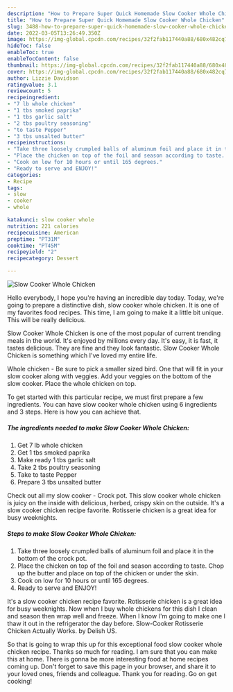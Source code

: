 ```yaml
---
description: "How to Prepare Super Quick Homemade Slow Cooker Whole Chicken"
title: "How to Prepare Super Quick Homemade Slow Cooker Whole Chicken"
slug: 3488-how-to-prepare-super-quick-homemade-slow-cooker-whole-chicken
date: 2022-03-05T13:26:49.350Z
image: https://img-global.cpcdn.com/recipes/32f2fab117440a88/680x482cq70/slow-cooker-whole-chicken-recipe-main-photo.jpg
hideToc: false
enableToc: true
enableTocContent: false
thumbnail: https://img-global.cpcdn.com/recipes/32f2fab117440a88/680x482cq70/slow-cooker-whole-chicken-recipe-main-photo.jpg
cover: https://img-global.cpcdn.com/recipes/32f2fab117440a88/680x482cq70/slow-cooker-whole-chicken-recipe-main-photo.jpg
author: Lizzie Davidson
ratingvalue: 3.1
reviewcount: 5
recipeingredient:
- "7 lb whole chicken"
- "1 tbs smoked paprika"
- "1 tbs garlic salt"
- "2 tbs poultry seasoning"
- "to taste Pepper"
- "3 tbs unsalted butter"
recipeinstructions:
- "Take three loosely crumpled balls of aluminum foil and place it in the bottom of the crock pot."
- "Place the chicken on top of the foil and season according to taste. Chop up the butter and place on top of the chicken or under the skin."
- "Cook on low for 10 hours or until 165 degrees."
- "Ready to serve and ENJOY!"
categories:
- Recipe
tags:
- slow
- cooker
- whole

katakunci: slow cooker whole 
nutrition: 221 calories
recipecuisine: American
preptime: "PT31M"
cooktime: "PT45M"
recipeyield: "2"
recipecategory: Dessert

---
```



![Slow Cooker Whole Chicken](https://img-global.cpcdn.com/recipes/32f2fab117440a88/680x482cq70/slow-cooker-whole-chicken-recipe-main-photo.jpg)

Hello everybody, I hope you're having an incredible day today. Today, we're going to prepare a distinctive dish, slow cooker whole chicken. It is one of my favorites food recipes. This time, I am going to make it a little bit unique. This will be really delicious.

Slow Cooker Whole Chicken is one of the most popular of current trending meals in the world. It's enjoyed by millions every day. It's easy, it is fast, it tastes delicious. They are fine and they look fantastic. Slow Cooker Whole Chicken is something which I've loved my entire life.

Whole chicken - Be sure to pick a smaller sized bird. One that will fit in your slow cooker along with veggies. Add your veggies on the bottom of the slow cooker. Place the whole chicken on top.


To get started with this particular recipe, we must first prepare a few ingredients. You can have slow cooker whole chicken using 6 ingredients and 3 steps. Here is how you can achieve that.

<!--inarticleads1-->

##### The ingredients needed to make Slow Cooker Whole Chicken:

1. Get 7 lb whole chicken
1. Get 1 tbs smoked paprika
1. Make ready 1 tbs garlic salt
1. Take 2 tbs poultry seasoning
1. Take to taste Pepper
1. Prepare 3 tbs unsalted butter


Check out all my slow cooker - Crock pot. This slow cooker whole chicken is juicy on the inside with delicious, herbed, crispy skin on the outside. It&#39;s a slow cooker chicken recipe favorite. Rotisserie chicken is a great idea for busy weeknights. 

<!--inarticleads2-->

##### Steps to make Slow Cooker Whole Chicken:

1. Take three loosely crumpled balls of aluminum foil and place it in the bottom of the crock pot.
1. Place the chicken on top of the foil and season according to taste. Chop up the butter and place on top of the chicken or under the skin.
1. Cook on low for 10 hours or until 165 degrees.
1. Ready to serve and ENJOY!

It&#39;s a slow cooker chicken recipe favorite. Rotisserie chicken is a great idea for busy weeknights. Now when I buy whole chickens for this dish I clean and season then wrap well and freeze. When I know I&#39;m going to make one I thaw it out in the refrigerator the day before. Slow-Cooker Rotisserie Chicken Actually Works. by Delish US. 

So that is going to wrap this up for this exceptional food slow cooker whole chicken recipe. Thanks so much for reading. I am sure that you can make this at home. There is gonna be more interesting food at home recipes coming up. Don't forget to save this page in your browser, and share it to your loved ones, friends and colleague. Thank you for reading. Go on get cooking!
